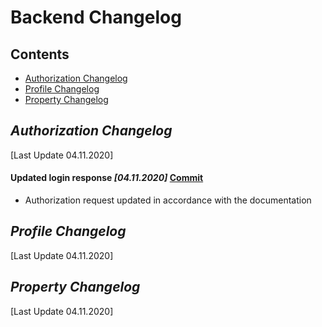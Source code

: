 # Backend Changelog
## Contents
- [Authorization Changelog](#authorization-changelog)
- [Profile Changelog](#profile-changelog)
- [Property Changelog](#property-changelog)
## *Authorization Changelog* 
[Last Update 04.11.2020]
#### Updated login response *[04.11.2020]* [Commit](https://git.miem.hse.ru/294/web-294/-/commit/3b52c7c93aeb08cac0cc85c11a605f7304589c93)
- Authorization request updated in accordance with the documentation
## *Profile Changelog* 
[Last Update 04.11.2020]
## *Property Changelog* 
[Last Update 04.11.2020]